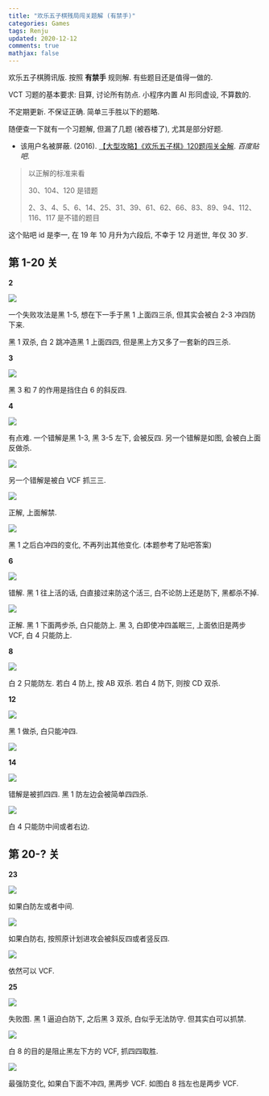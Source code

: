 ```yaml
---
title: "欢乐五子棋残局闯关题解 (有禁手)"
categories: Games
tags: Renju
updated: 2020-12-12
comments: true
mathjax: false
---
```


欢乐五子棋腾讯版. 按照  **有禁手** 规则解. 有些题目还是值得一做的.

VCT 习题的基本要求: 目算, 讨论所有防点. 小程序内置 AI 形同虚设, 不算数的.

不定期更新. 不保证正确. 简单三手胜以下的题略.

<!-- more -->

随便查一下就有一个习题解, 但漏了几题 (被吞楼了), 尤其是部分好题.

- 该用户名被屏蔽. (2016). [【大型攻略】《欢乐五子棋》120题闯关全解](https://tieba.baidu.com/p/4868354211). *百度贴吧*.

> 以正解的标准来看
>
> 30、104、120 是错题
> 
> 2、3、4、5、6、14、25、31、39、61、62、66、83、89、94、112、116、117 是不错的题目

这个贴吧 id 是李一, 在 19 年 10 月升为六段后, 不幸于 12 月逝世, 年仅 30 岁.

## 第 1-20 关

**2**

![](https://shiina18.github.io/assets/posts/images/20201206181310571_13131.png)

一个失败攻法是黑 1-5, 想在下一手于黑 1 上面四三杀, 但其实会被白 2-3 冲四防下来.

黑 1 双杀, 白 2 跳冲造黑 1 上面四四, 但是黑上方又多了一套新的四三杀.

**3**

![](https://shiina18.github.io/assets/posts/images/20201206182039249_4921.png)

黑 3 和 7 的作用是挡住白 6 的斜反四.

**4**

![](https://shiina18.github.io/assets/posts/images/20201206183233867_9149.png)

有点难. 一个错解是黑 1-3, 黑 3-5 左下, 会被反四. 另一个错解是如图, 会被白上面反做杀.

![](https://shiina18.github.io/assets/posts/images/20201206192324727_16429.png)

另一个错解是被白 VCF 抓三三.

![](https://shiina18.github.io/assets/posts/images/20201206192525006_26665.png)

正解, 上面解禁. 

![](https://shiina18.github.io/assets/posts/images/20201206193523722_31357.png)

黑 1 之后白冲四的变化, 不再列出其他变化. (本题参考了贴吧答案)

**6**

![](https://shiina18.github.io/assets/posts/images/20201206184549320_32743.png)

错解. 黑 1 往上活的话, 白直接过来防这个活三, 白不论防上还是防下, 黑都杀不掉.

![](https://shiina18.github.io/assets/posts/images/20201206190245429_28498.png)

正解. 黑 1 下面两步杀, 白只能防上. 黑 3, 白即使冲四盖眠三, 上面依旧是两步 VCF, 白 4 只能防上.

**8**

![](https://shiina18.github.io/assets/posts/images/20201207095350035_29895.png)

白 2 只能防左. 若白 4 防上, 按 AB 双杀. 若白 4 防下, 则按 CD 双杀.

**12**

![](https://shiina18.github.io/assets/posts/images/20201207102120921_6014.png)

黑 1 做杀, 白只能冲四.

![](https://shiina18.github.io/assets/posts/images/20201207102214022_24074.png)

**14**

![](https://shiina18.github.io/assets/posts/images/20201207110245026_3266.png)

错解是被抓四四. 黑 1 防左边会被简单四四杀.

![](https://shiina18.github.io/assets/posts/images/20201207110414185_3632.png)

白 4 只能防中间或者右边.

## 第 20-? 关

**23**

![](https://shiina18.github.io/assets/posts/images/20201207113158856_25360.png)

如果白防左或者中间.

![](https://shiina18.github.io/assets/posts/images/20201207113611868_2097.png)

如果白防右, 按照原计划进攻会被斜反四或者竖反四.

![](https://shiina18.github.io/assets/posts/images/20201207114033137_9428.png)

依然可以 VCF.

**25**

![](https://shiina18.github.io/assets/posts/images/20201212002134846_11299.png)

失败图. 黑 1 逼迫白防下, 之后黑 3 双杀, 白似乎无法防守. 但其实白可以抓禁.

![](https://shiina18.github.io/assets/posts/images/20201212002732008_28048.png)

白 8 的目的是阻止黑左下方的 VCF, 抓四四取胜.

![](https://shiina18.github.io/assets/posts/images/20201212004032279_17272.png)

最强防变化, 如果白下面不冲四, 黑两步 VCF. 如图白 8 挡左也是两步 VCF.